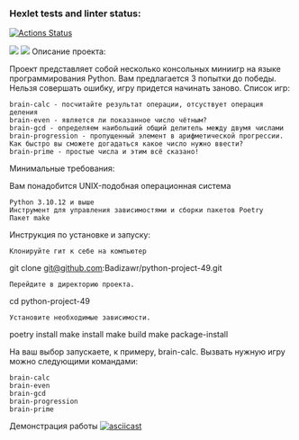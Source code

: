 ### Hexlet tests and linter status:
[![Actions Status](https://github.com/Badizawr/python-project-49/workflows/hexlet-check/badge.svg)](https://github.com/Badizawr/python-project-49/actions)

<a href="https://codeclimate.com/github/DarkWolf1990/python-project-49/maintainability"><img src="https://api.codeclimate.com/v1/badges/dd977484c3b5d792291a/maintainability" /></a>
<a href="https://codeclimate.com/github/DarkWolf1990/python-project-49/test_coverage"><img src="https://api.codeclimate.com/v1/badges/dd977484c3b5d792291a/test_coverage" /></a>
Описание проекта:

Проект представляет собой несколько консольных миниигр на языке программирования Python. Вам предлагается 3 попытки до победы. Нельзя совершать ошибку, игру придется начинать заново. Список игр:

    brain-calc - посчитайте результат операции, отсуствует операция деления
    brain-even - является ли показанное число чётным?
    brain-gcd - определяем наибольший общий делитель между двумя числами
    brain-progression - пропущенный элемент в арифметической прогрессии. Как быстро вы сможете догадаться какое число нужно ввести?
    brain-prime - простые числа и этим всё сказано!

Минимальные требования:

Вам понадобится UNIX-подобная операционная система

    Python 3.10.12 и выше
    Инструмент для управления зависимостями и сборки пакетов Poetry
    Пакет make

Инструкция по установке и запуску:

    Клонируйте гит к себе на компьютер

git clone git@github.com:Badizawr/python-project-49.git

    Перейдите в директорию проекта.

cd python-project-49

    Установите необходимые зависимости.

poetry install
make install
make build
make package-install

На ваш выбор запускаете, к примеру, brain-calc. Вызвать нужную игру можно следующими командами:

    brain-calc
    brain-even
    brain-gcd
    brain-progression
    brain-prime

Демонстрация работы
[![asciicast](https://asciinema.org/a/3hfHKrDx3sielQAiQq2Ri0PoC.svg)](https://asciinema.org/a/3hfHKrDx3sielQAiQq2Ri0PoC)
